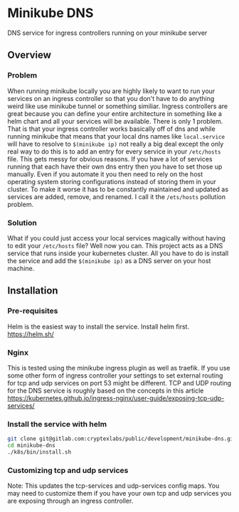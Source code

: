 # Minikube DNS

DNS service for ingress controllers running on your minikube server

## Overview

### Problem
When running minikube locally you are highly likely to want to run your services on an ingress controller so that you don't have to do anything weird like use minikube tunnel or something similiar. Ingress controllers are great because you can define your entire architecture in something like a helm chart and all your services will be available. There is only 1 problem. That is that your ingress controller works basically off of dns and while running minikube that means that your local dns names like `local.service` will have to resolve to `$(minikube ip)` not really a big deal except the only real way to do this is to add an entry for every service in your `/etc/hosts` file. This gets messy for obvious reasons. If you have a lot of services running that each have their own dns entry then you have to set those up manually. Even if you automate it you then need to rely on the host operating system storing configurations instead of storing them in your cluster. To make it worse it has to be constantly maintained and updated as services are added, remove, and renamed. I call it the `/ets/hosts` pollution problem.

### Solution
What if you could just access your local services magically without having to edit your `/etc/hosts` file? Well now you can. This project acts as a DNS service that runs inside your kubernetes cluster. All you have to do is install the service and add the `$(minikube ip)` as a DNS server on your host machine. 

## Installation

### Pre-requisites
Helm is the easiest way to install the service. Install helm first. https://helm.sh/

### Nginx 
This is tested using the minikube ingress plugin as well as traefik. If you use some other form of ingress controller your settings to set external routing for tcp and udp services on port 53 might be different. TCP and UDP routing for the DNS service is roughly based on the concepts in this article https://kubernetes.github.io/ingress-nginx/user-guide/exposing-tcp-udp-services/

### Install the service with helm
```bash
git clone git@gitlab.com:cryptexlabs/public/development/minikube-dns.git
cd minikube-dns
./k8s/bin/install.sh
```

### Customizing tcp and udp services
Note: This updates the tcp-services and udp-services config maps. You may need to customize them if you have your own tcp and udp services you are exposing through an ingress controller. 